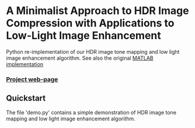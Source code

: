 # A Minimalist Approach to HDR Image Compression with Applications to Low-Light Image Enhancement 
Python re-implementation of our HDR image tone mapping and low light image enhancement algorithm. See also the original [MATLAB implementation](https://github.com/fayolle/amathic_mva_2025)

### [Project web-page](https://web-ext.u-aizu.ac.jp/~fayolle/temp/amathic_mva_2025/amathic_mva_2025.html)

## Quickstart 
The file 'demo.py' contains a simple demonstration of HDR image tone mapping and low light image enhancement algorithm. 
